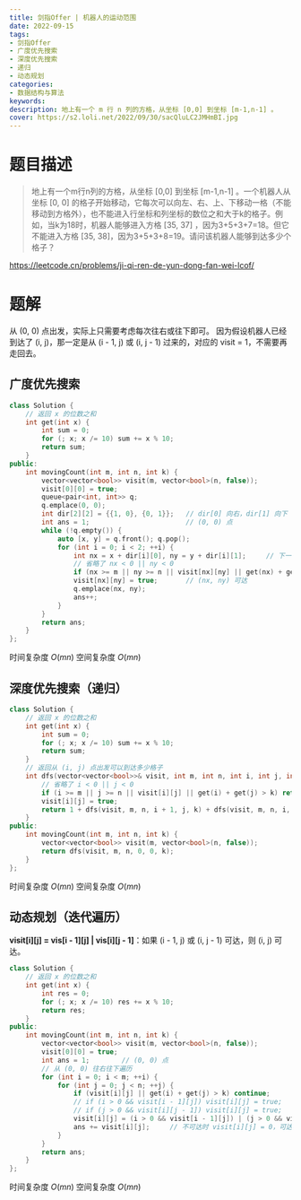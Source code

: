 ```yaml
---
title: 剑指Offer | 机器人的运动范围
date: 2022-09-15
tags:
- 剑指Offer
- 广度优先搜索
- 深度优先搜索
- 递归
- 动态规划
categories:
- 数据结构与算法
keywords:
description: 地上有一个 m 行 n 列的方格，从坐标 [0,0] 到坐标 [m-1,n-1] 。
cover: https://s2.loli.net/2022/09/30/sacQluLC2JMHmBI.jpg
---
```

# 题目描述
> 地上有一个m行n列的方格，从坐标 [0,0] 到坐标 [m-1,n-1] 。一个机器人从坐标 [0, 0] 的格子开始移动，它每次可以向左、右、上、下移动一格（不能移动到方格外），也不能进入行坐标和列坐标的数位之和大于k的格子。例如，当k为18时，机器人能够进入方格 [35, 37] ，因为3+5+3+7=18。但它不能进入方格 [35, 38]，因为3+5+3+8=19。请问该机器人能够到达多少个格子？

https://leetcode.cn/problems/ji-qi-ren-de-yun-dong-fan-wei-lcof/

# 题解

从 (0, 0) 点出发，实际上只需要考虑每次往右或往下即可。
因为假设机器人已经到达了 (i, j)，那一定是从 (i - 1, j) 或 (i, j - 1) 过来的，对应的 visit = 1，不需要再走回去。

## 广度优先搜索
```C++
class Solution {
    // 返回 x 的位数之和
    int get(int x) {
        int sum = 0;
        for (; x; x /= 10) sum += x % 10;
        return sum;
    }
public:
    int movingCount(int m, int n, int k) {
        vector<vector<bool>> visit(m, vector<bool>(n, false));
        visit[0][0] = true;
        queue<pair<int, int>> q;
        q.emplace(0, 0);
        int dir[2][2] = {{1, 0}, {0, 1}};   // dir[0] 向右，dir[1] 向下
        int ans = 1;                        // (0, 0) 点
        while (!q.empty()) {
            auto [x, y] = q.front(); q.pop();
            for (int i = 0; i < 2; ++i) {
                int nx = x + dir[i][0], ny = y + dir[i][1];     // 下一个坐标点
                // 省略了 nx < 0 || ny < 0
                if (nx >= m || ny >= n || visit[nx][ny] || get(nx) + get(ny) > k) continue;
                visit[nx][ny] = true;       // (nx, ny) 可达
                q.emplace(nx, ny);
                ans++;
            }
        }
        return ans;
    }
};
```
时间复杂度 $O(mn)$
空间复杂度 $O(mn)$

## 深度优先搜索（递归）
```C++
class Solution {
    // 返回 x 的位数之和
    int get(int x) {
        int sum = 0;
        for (; x; x /= 10) sum += x % 10;
        return sum;
    }
    // 返回从 (i, j) 点出发可以到达多少格子
    int dfs(vector<vector<bool>>& visit, int m, int n, int i, int j, int k) {
        // 省略了 i < 0 || j < 0
        if (i >= m || j >= n || visit[i][j] || get(i) + get(j) > k) return 0;
        visit[i][j] = true;
        return 1 + dfs(visit, m, n, i + 1, j, k) + dfs(visit, m, n, i, j + 1, k);
    }
public:
    int movingCount(int m, int n, int k) {
        vector<vector<bool>> visit(m, vector<bool>(n, false));
        return dfs(visit, m, n, 0, 0, k);
    }
};
```
时间复杂度 $O(mn)$
空间复杂度 $O(mn)$

## 动态规划（迭代遍历）
**visit[i][j] = vis[i - 1][j] | vis[i][j - 1]**：如果 (i - 1, j) 或 (i, j - 1) 可达，则 (i, j) 可达。
```C++
class Solution {
    // 返回 x 的位数之和
    int get(int x) {
        int res = 0;
        for (; x; x /= 10) res += x % 10;
        return res;
    }
public:
    int movingCount(int m, int n, int k) {
        vector<vector<bool>> visit(m, vector<bool>(n, false));
        visit[0][0] = true;
        int ans = 1;        // (0, 0) 点
        // 从 (0, 0) 往右往下遍历
        for (int i = 0; i < m; ++i) {
            for (int j = 0; j < n; ++j) {
                if (visit[i][j] || get(i) + get(j) > k) continue;
                // if (i > 0 && visit[i - 1][j]) visit[i][j] = true;   // 上面可达，则该点可达
                // if (j > 0 && visit[i][j - 1]) visit[i][j] = true;   // 左边可达，则该点可达
                visit[i][j] = (i > 0 && visit[i - 1][j]) | (j > 0 && visit[i][j - 1]);
                ans += visit[i][j];     // 不可达时 visit[i][j] = 0，可达时 visit[i][j] = 1
            }
        }
        return ans;
    }
};
```
时间复杂度 $O(mn)$
空间复杂度 $O(mn)$